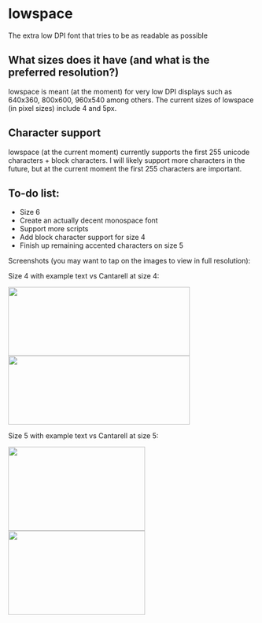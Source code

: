 # lowspace
The extra low DPI font that tries to be as readable as possible

## What sizes does it have (and what is the preferred resolution?)
lowspace is meant (at the moment) for very low DPI displays such as 640x360, 800x600, 960x540 among others.
The current sizes of lowspace (in pixel sizes) include 4 and 5px.

## Character support
lowspace (at the current moment) currently supports the first 255 unicode characters + block characters. I will likely support more characters in the future, but at the current moment the first 255 characters are important.

## To-do list:
* Size 6
* Create an actually decent monospace font
* Support more scripts
* Add block character support for size 4
* Finish up remaining accented characters on size 5

Screenshots (you may want to tap on the images to view in full resolution):

Size 4 with example text vs Cantarell at size 4:

<img src="https://fluorine.sh/images/size4.png" width="369" height="140"/><img src="https://fluorine.sh/images/cantarell4.png" width="369" height="140"/>

Size 5 with example text vs Cantarell at size 5:

<img src="https://fluorine.sh/images/size5.png" width="278" height="171"/><img src="https://fluorine.sh/images/cantarell5.png" width="278" height="171"/>
